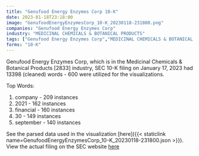 ```yaml
---
title: "Genufood Energy Enzymes Corp 10-K"
date: 2023-01-18T23:18:00
image: "GenufoodEnergyEnzymesCorp_10-K_20230118-231800.png"
companies: "Genufood Energy Enzymes Corp"
industry: "MEDICINAL CHEMICALS & BOTANICAL PRODUCTS"
tags: ["Genufood Energy Enzymes Corp","MEDICINAL CHEMICALS & BOTANICAL PRODUCTS","01-17-2023","10-K"]
forms: "10-K"
---
```

Genufood Energy Enzymes Corp, which is in the Medicinal Chemicals & Botanical Products [2833] industry, SEC 10-K filing on January 17, 2023 had 13398 (cleaned) words - 600 were utilized for the visualizations.

Top Words:
1. company - 209 instances
2. 2021 - 162 instances
3. financial - 160 instances
4. 30 - 149 instances
5. september - 140 instances


See the parsed data used in the visualization [here]({{< staticlink name=GenufoodEnergyEnzymesCorp_10-K_20230118-231800.json >}}).  
View the actual filing on the SEC website [here](https://www.sec.gov/Archives/edgar/data/1510518/0001213900-23-002887.txt)